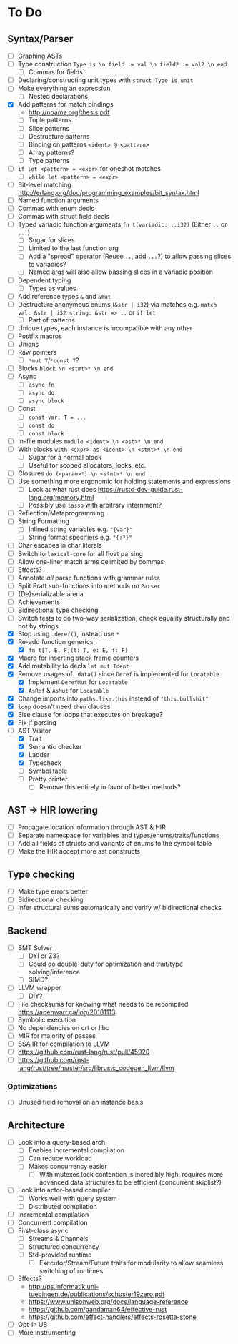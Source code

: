 # To Do

## Syntax/Parser

- [ ] Graphing ASTs
- [ ] Type construction `Type is \n field := val \n field2 := val2 \n end`
  - [ ] Commas for fields
- [ ] Declaring/constructing unit types with `struct Type is unit`
- [ ] Make everything an expression
  - [ ] Nested declarations
- [x] Add patterns for match bindings
  - http://noamz.org/thesis.pdf
  - [ ] Tuple patterns
  - [ ] Slice patterns
  - [ ] Destructure patterns
  - [ ] Binding on patterns `<ident> @ <pattern>`
  - [ ] Array patterns?
  - [ ] Type patterns
- [ ] `if let <pattern> = <expr>` for oneshot matches
  - [ ] `while let <pattern> = <expr>`
- [ ] Bit-level matching http://erlang.org/doc/programming_examples/bit_syntax.html
- [ ] Named function arguments
- [ ] Commas with enum decls
- [ ] Commas with struct field decls
- [ ] Typed variadic function arguments `fn t(variadic: ..i32)` (Either `..` or `...`)
  - [ ] Sugar for slices
  - [ ] Limited to the last function arg
  - [ ] Add a "spread" operator (Reuse `..`, add `...`?) to allow passing slices to variadics?
  - [ ] Named args will also allow passing slices in a variadic position
- [ ] Dependent typing
  - [ ] Types as values
- [ ] Add reference types `&` and `&mut`
- [ ] Destructure anonymous enums (`&str | i32`) via matches e.g. `match val: &str | i32 string: &str => ..` or `if let`
  - [ ] Part of patterns
- [ ] Unique types, each instance is incompatible with any other
- [ ] Postfix macros
- [ ] Unions
- [ ] Raw pointers
  - [ ] `*mut T`/`*const T`?
- [ ] Blocks `block \n <stmt>* \n end`
- [ ] Async
  - [ ] `async fn`
  - [ ] `async do`
  - [ ] `async block`
- [ ] Const
  - [ ] `const var: T = ...`
  - [ ] `const do`
  - [ ] `const block`
- [ ] In-file modules `module <ident> \n <ast>* \n end`
- [ ] With blocks `with <expr> as <ident> \n <stmt>* \n end`
  - [ ] Sugar for a normal block
  - [ ] Useful for scoped allocators, locks, etc.
- [ ] Closures `do (<param>*) \n <stmt>* \n end`
- [ ] Use something more ergonomic for holding statements and expressions
  - [ ] Look at what rust does https://rustc-dev-guide.rust-lang.org/memory.html
  - [ ] Possibly use `lasso` with arbitrary internment?
- [ ] Reflection/Metaprogramming
- [ ] String Formatting
  - [ ] Inlined string variables e.g. `"{var}"`
  - [ ] String format specifiers e.g. `"{:?}"`
- [ ] Char escapes in char literals
- [ ] Switch to `lexical-core` for all float parsing
- [ ] Allow one-liner match arms delimited by commas
- [ ] Effects?
- [ ] Annotate *all* parse functions with grammar rules
- [ ] Split Pratt sub-functions into methods on `Parser`
- [ ] {De}serializable arena
- [ ] Achievements
- [ ] Bidirectional type checking
- [ ] Switch tests to do two-way serialization, check equality structurally and not by strings
- [x] Stop using `.deref()`, instead use `*`
- [x] Re-add function generics
  - [x] `fn t[T, E, F](t: T, e: E, f: F)`
- [x] Macro for inserting stack frame counters
- [x] Add mutability to decls `let mut Ident`
- [x] Remove usages of `.data()` since `Deref` is implemented for `Locatable`
  - [x] Implement `DerefMut` for `Locatable`
  - [x] `AsRef` & `AsMut` for `Locatable`
- [x] Change imports into `paths.like.this` instead of `"this.bullshit"`
- [x] `loop` doesn't need `then` clauses
- [x] Else clause for loops that executes on breakage?
- [x] Fix if parsing
- [ ] AST Visitor
  - [x] Trait
  - [x] Semantic checker
  - [x] Ladder
  - [x] Typecheck
  - [ ] Symbol table
  - [ ] Pretty printer
    - [ ] Remove this entirely in favor of better methods?

## AST -> HIR lowering

- [ ] Propagate location information through AST & HIR
- [ ] Separate namespace for variables and types/enums/traits/functions
- [ ] Add all fields of structs and variants of enums to the symbol table
- [ ] Make the HIR accept more ast constructs

## Type checking

- [ ] Make type errors better
- [ ] Bidirectional checking
- [ ] Infer structural sums automatically and verify w/ bidirectional checks

## Backend

- [ ] SMT Solver
  - [ ] DYI or Z3?
  - [ ] Could do double-duty for optimization and trait/type solving/inference
  - [ ] SIMD?
- [ ] LLVM wrapper
  - [ ] DIY?
- [ ] File checksums for knowing what needs to be recompiled https://apenwarr.ca/log/20181113
- [ ] Symbolic execution
- [ ] No dependencies on crt or libc
- [ ] MIR for majority of passes
- [ ] SSA IR for compilation to LLVM
- [ ] https://github.com/rust-lang/rust/pull/45920
- [ ] https://github.com/rust-lang/rust/tree/master/src/librustc_codegen_llvm/llvm

### Optimizations

- [ ] Unused field removal on an instance basis

## Architecture

- [ ] Look into a query-based arch
  - [ ] Enables incremental compilation
  - [ ] Can reduce workload
  - [ ] Makes concurrency easier
    - [ ] With mutexes lock contention is incredibly high, requires more advanced data structures to be efficient (concurrent skiplist?)
- [ ] Look into actor-based compiler
  - [ ] Works well with query system
  - [ ] Distributed compilation
- [ ] Incremental compilation
- [ ] Concurrent compilation
- [ ] First-class async
  - [ ] Streams & Channels
  - [ ] Structured concurrency
  - [ ] Std-provided runtime
    - [ ] Executor/Stream/Future traits for modularity to allow seamless switching of runtimes
- [ ] Effects?
  - http://ps.informatik.uni-tuebingen.de/publications/schuster19zero.pdf
  - https://www.unisonweb.org/docs/language-reference
  - https://github.com/pandaman64/effective-rust
  - https://github.com/effect-handlers/effects-rosetta-stone
- [ ] Opt-in UB
- [ ] More instrumenting
